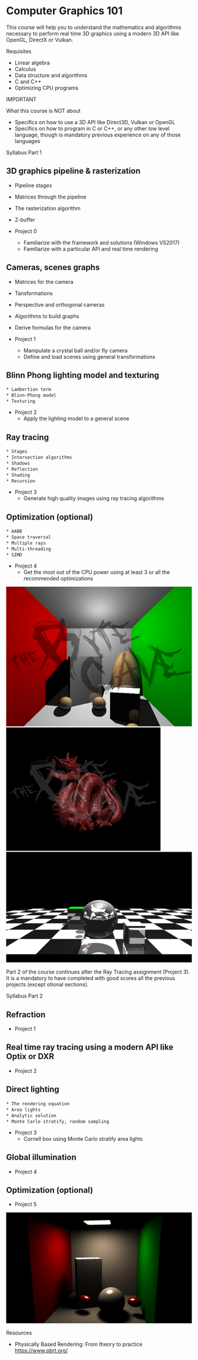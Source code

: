 # Computer Graphics 101

This course will help you to understand the mathematics and algorithms necessary to perform
real time 3D graphics using a modern 3D API like OpenGL, DirectX or Vulkan.


Requisites
 * Linear algebra
 * Calculus
 * Data structure and algorithms
 * C and C++
 * Optimizing CPU programs

IMPORTANT

What this course is NOT about
 * Specifics on how to use a 3D API like Direct3D, Vulkan or OpenGL
 * Specifics on how to program in C or C++, or any other low level language, though is mandatory previous experience on any of those languages
 
Syllabus Part 1

 ## 3D graphics pipeline & rasterization 
   * Pipeline stages
   * Matrices through the pipeline
   * The rasterization algorithm
   * Z-buffer
   
 * Project 0
   * Familiarize with the framework and solutions (Windows VS2017)
   * Familiarize with a particular API and real time rendering

 ## Cameras, scenes graphs 
   * Matrices for the camera
   * Tansformations
   * Perspective and orthogonal cameras
   * Algorithms to build graphs
   * Derive formulas for the camera

 * Project 1
    * Manipulate a crystal ball and/or fly camera
    * Define and load scenes using general transformations
    
 ## Blinn Phong lighting model and texturing
    * Lambertian term
    * Blinn-Phong model
    * Texturing
    
 * Project 2
    * Apply the lighting model to a general scene
   
 ## Ray tracing
    * Stages
    * Intersection algorithms
    * Shadows
    * Reflection
    * Shading
    * Recursion

 * Project 3
    * Generate high quality images using ray tracing algorithms
    
 ## Optimization (optional)
    * AABB
    * Space traversal
    * Multiple rays
    * Multi-threading
    * SIMD
 
 * Project 4
    * Get the most out of the CPU power using at least 3 or all the recommended optimizations


![cornellbox](pics/cornell.png)
![dragon](pics/image.png)
![checkerboard](pics/checkerboard4.png)




Part 2 of the course continues after the Ray Tracing assignment (Project 3). 
It is a mandatory to have completed with good scores all the 
previous projects (except otional sections).

Syllabus Part 2
 ## Refraction
 
 * Project 1
  
 ## Real time ray tracing using a modern API like Optix or DXR
 
 * Project 2
  
 ## Direct lighting
    * The rendering equation
    * Area lights
    * Analytic solution
    * Monte Carlo stratify, random sampling
    
 * Project 3
    *  Cornell box using Monte Carlo stratify area lights
    
 ## Global illumination
  
 * Project 4
  
 ## Optimization (optional)
 
 * Project 5

![cornelldirectlighting](pics/cornelldi.png)

Resources

* Physically Based Rendering: From theory to practice https://www.pbrt.org/


